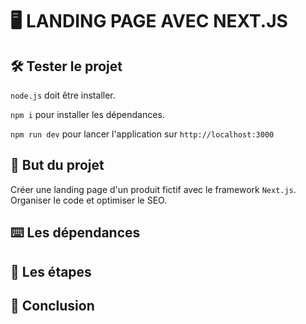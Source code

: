 # 🖥 LANDING PAGE AVEC NEXT.JS

## 🛠 Tester le projet
`node.js` doit être installer.

`npm i` pour installer les dépendances.

`npm run dev` pour lancer l'application sur `http://localhost:3000`

## 🎯 But du projet
Créer une landing page d'un produit fictif avec le framework `Next.js`. Organiser le code et optimiser le SEO.

## ⌨️ Les dépendances


## 📑 Les étapes


## 📍 Conclusion